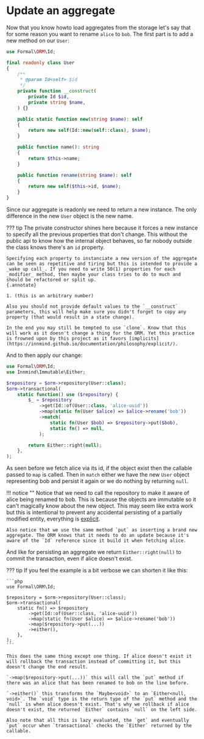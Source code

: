 # Update an aggregate

Now that you know howto load aggregates from the storage let's say that for some reason you want to rename `alice` to `bob`. The first part is to add a new method on our `User`:

```php title="User.php" hl_lines="23-26"
use Formal\ORM\Id;

final readonly class User
{
    /**
     * @param Id<self> $id
     */
    private function __construct(
        private Id $id,
        private string $name,
    ) {}

    public static function new(string $name): self
    {
        return new self(Id::new(self::class), $name);
    }

    public function name(): string
    {
        return $this->name;
    }

    public function rename(string $name): self
    {
        return new self($this->id, $name);
    }
}
```

Since our aggregate is readonly we need to return a new instance. The only difference in the new `User` object is the new name.

??? tip
    The private constructor shines here because it forces a new instance to specify all the previous properties that don't change. This without the public api to know how the internal object behaves, so far nobody outside the class knows there's an `id` property.

    Specifying each property to instanciate a new version of the aggregate can be seen as repetitive and tiring but this is intended to provide a _wake up call_. If you need to write 50(1) properties for each _modifier_ method, then maybe your class tries to do to much and should be refactored or split up.
    {.annotate}

    1. (this is an arbitrary number)

    Also you should not provide default values to the `__construct` parameters, this will help make sure you didn't forget to copy any property (that would result in a state change).

    In the end you may still be tempted to use `clone`. Know that this will work as it doesn't change a thing for the ORM. Yet this practice is frowned upon by this project as it favors [implicits](https://innmind.github.io/documentation/philosophy/explicit/).

And to then apply our change:

```php
use Formal\ORM\Id;
use Innmind\Immutable\Either;

$repository = $orm->repository(User::class);
$orm->transactional(
    static function() use ($repository) {
        $_ = $repository
            ->get(Id::of(User::class, 'alice-uuid'))
            ->map(static fn(User $alice) => $alice->rename('bob'))
            ->match(
                static fn(User $bob) => $repository->put($bob),
                static fn() => null,
            );

        return Either::right(null);
    },
);
```

As seen before we fetch alice via its id, if the object exist then the callable passed to `map` is called. Then in `match` either we have the new `User` object representing bob and persist it again or we do nothing by returning `null`.

!!! notice ""
    Notice that we need to call the repository to make it aware of alice being renamed to bob. This is because the objects are immutable so it can't magically know about the new object. This may seem like extra work but this is intentional to prevent any accidental persisting of a partially modified entity, everything is [explicit](https://innmind.github.io/documentation/philosophy/explicit/).

    Also notice that we use the same method `put` as inserting a brand new aggregate. The ORM knows that it needs to do an update because it's aware of the `Id` reference since it build it when fetching alice.

And like for persisting an aggregate we return `Either::right(null)` to commit the transaction, even if alice doesn't exist.

??? tip
    If you feel the example is a bit verbose we can shorten it like this:

    ```php
    use Formal\ORM\Id;

    $repository = $orm->repository(User::class);
    $orm->transactional(
        static fn() => $repository
            ->get(Id::of(User::class, 'alice-uuid'))
            ->map(static fn(User $alice) => $alice->rename('bob'))
            ->map($repository->put(...))
            ->either(),
        },
    );
    ```

    This does the same thing except one thing. If alice doesn't exist it will rollback the transaction instead of committing it, but this doesn't change the end result.

    `->map($repository->put(...))` this will call the `put` method if there was an alice that has been renamed to bob on the line before. 

    `->either()` this transforms the `Maybe<void>` to an `Either<null, void>`. The `void` type is the return type of the `put` method and the `null` is when alice doesn't exist. That's why we rollback if alice doesn't exist, the returned `Either` contains `null` on the left side.

    Also note that all this is lazy evaluated, the `get` and eventually `put` occur when `transactional` checks the `Either` returned by the callable.
